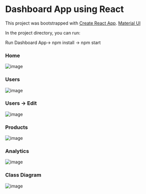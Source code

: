 # Dashboard App using React

This project was bootstrapped with [Create React App](https://github.com/facebook/create-react-app).
[Material UI](https://mui.com/material-ui/getting-started/templates/)

In the project directory, you can run:  

Run Dashboard App-> npm install -> npm start  

### Home
![image](https://github.com/BhavyaChawlaGit/Dashboard-app/assets/112718303/4d122b23-4ec8-4468-994e-be4bbe9b2ac9)

### Users
![image](https://github.com/BhavyaChawlaGit/Dashboard-app/assets/112718303/1d8e461a-cb45-435b-ba66-280ecd2018c7)

### Users -> Edit
![image](https://github.com/BhavyaChawlaGit/Dashboard-app/assets/112718303/bdef8b3d-1029-494b-982b-2bc61be7a860)

### Products
![image](https://github.com/BhavyaChawlaGit/Dashboard-app/assets/112718303/420cec44-9b14-4533-9cbe-59d4af23acfa)

### Analytics
![image](https://github.com/BhavyaChawlaGit/Dashboard-app/assets/112718303/c548d923-edd9-4014-88aa-1cfc893449aa)

### Class Diagram
![image](https://github.com/BhavyaChawlaGit/Dashboard-app/assets/112718303/3fe25fc7-815d-43f4-a83f-0e62cb730a9d)
